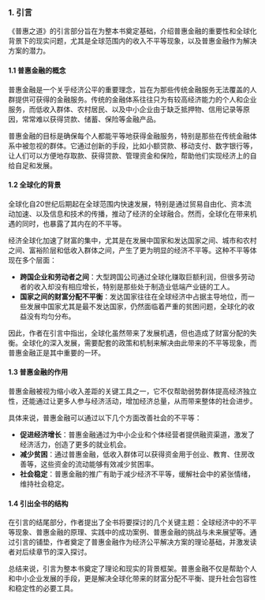 ### 1. **引言**

《普惠之道》的引言部分旨在为整本书奠定基础，介绍普惠金融的重要性和全球化背景下的现实问题，尤其是全球范围内的收入不平等现象，以及普惠金融作为解决方案的潜力。

#### 1.1 **普惠金融的概念**
普惠金融是一个关乎经济公平的重要理念，旨在为那些传统金融服务无法覆盖的人群提供可获得的金融服务。传统的金融体系往往只为有较高经济能力的个人和企业服务，而低收入群体、农村居民、以及中小企业由于缺乏抵押物、信用记录等原因，常常难以获得贷款、储蓄、保险等金融产品。

普惠金融的目标是确保每个人都能平等地获得金融服务，特别是那些在传统金融体系中被忽视的群体。它通过创新的手段，比如小额贷款、移动支付、数字银行等，让人们可以方便地存取款、获得贷款、管理资金和保险，帮助他们实现经济上的自给自足和发展。

#### 1.2 **全球化的背景**
全球化自20世纪后期起在全球范围内快速发展，特别是通过贸易自由化、资本流动加速、以及信息和技术的传播，推动了经济的全球融合。然而，全球化在带来机遇的同时，也暴露了其内在的不平等。

经济全球化加速了财富的集中，尤其是在发展中国家和发达国家之间、城市和农村之间、富裕阶层和低收入群体之间，产生了更为明显的经济不平等。这种不平等体现在多个层面：
- **跨国企业和劳动者之间**：大型跨国公司通过全球化赚取巨额利润，但很多劳动者的收入却没有相应增长，特别是那些处于制造业低端产业链的工人。
- **国家之间的财富分配不平衡**：发达国家往往在全球经济中占据主导地位，而一些发展中国家尤其是最不发达国家，仍然面临着严重的贫困问题，全球化的收益没有均匀分布。

因此，作者在引言中指出，全球化虽然带来了发展机遇，但也造成了财富分配的失衡。全球化的深入发展，需要配套的政策和机制来解决由此带来的不平等现象，而普惠金融正是其中重要的一环。

#### 1.3 **普惠金融的作用**
普惠金融被视为缩小收入差距的关键工具之一，它不仅帮助弱势群体提高经济独立性，还能通过让更多人参与经济活动，增加经济总量，从而带来整体的社会进步。

具体来说，普惠金融可以通过以下几个方面改善社会的不平等：
- **促进经济增长**：普惠金融通过为中小企业和个体经营者提供融资渠道，激发了经济活力，创造了更多的就业机会。
- **减少贫困**：通过普惠金融，低收入群体可以获得资金用于创业、教育、住房改善等，这些资金的流动能够有效减少贫困率。
- **社会稳定**：普惠金融的推广有助于减少经济不平等，缓解社会中的紧张情绪，维持社会稳定。

#### 1.4 **引出全书的结构**
在引言的结尾部分，作者提出了全书将要探讨的几个关键主题：全球经济中的不平等现象、普惠金融的原理、实践中的成功案例、普惠金融的挑战与未来展望等。通过引言的铺垫，作者奠定了普惠金融作为经济公平解决方案的理论基础，并激发读者对后续章节的深入探讨。

总结来说，引言为整本书奠定了理论和现实的背景框架。普惠金融不仅是帮助个人和中小企业发展的手段，更是解决全球化带来的财富分配不平衡、提升社会包容性和稳定性的必要工具。